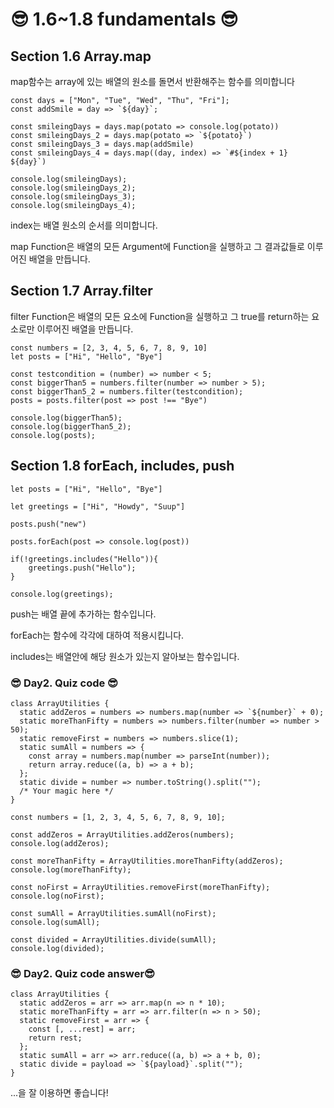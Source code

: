 # 😎 1.6~1.8 fundamentals 😎

## Section 1.6 Array.map

map함수는 array에 있는 배열의 원소를 돌면서 반환해주는 함수를 의미합니다

```javascripts
const days = ["Mon", "Tue", "Wed", "Thu", "Fri"];
const addSmile = day => `${day}`;

const smileingDays = days.map(potato => console.log(potato))
const smileingDays_2 = days.map(potato => `${potato}`)
const smileingDays_3 = days.map(addSmile)
const smileingDays_4 = days.map((day, index) => `#${index + 1} ${day}`)

console.log(smileingDays);
console.log(smileingDays_2);
console.log(smileingDays_3);
console.log(smileingDays_4);
```

index는 배열 원소의 순서를 의미합니다.

map Function은 배열의 모든 Argument에 Function을 실행하고 그 결과값들로 이루어진 배열을 만듭니다.

## Section 1.7 Array.filter

filter Function은 배열의 모든 요소에 Function을 실행하고 그 true를 return하는 요소로만 이루어진 배열을 만듭니다.

```javascripts
const numbers = [2, 3, 4, 5, 6, 7, 8, 9, 10]
let posts = ["Hi", "Hello", "Bye"]

const testcondition = (number) => number < 5;
const biggerThan5 = numbers.filter(number => number > 5);
const biggerThan5_2 = numbers.filter(testcondition);
posts = posts.filter(post => post !== "Bye")

console.log(biggerThan5);
console.log(biggerThan5_2);
console.log(posts);
```

## Section 1.8 forEach, includes, push

```javascripts
let posts = ["Hi", "Hello", "Bye"]

let greetings = ["Hi", "Howdy", "Suup"]

posts.push("new")

posts.forEach(post => console.log(post))

if(!greetings.includes("Hello")){
    greetings.push("Hello");
}

console.log(greetings);
```

push는 배열 끝에 추가하는 함수입니다.

forEach는 함수에 각각에 대하여 적용시킵니다.

includes는 배열안에 해당 원소가 있는지 알아보는 함수입니다.

### 😎 Day2. Quiz code 😎

```javascripts
class ArrayUtilities {
  static addZeros = numbers => numbers.map(number => `${number}` + 0);
  static moreThanFifty = numbers => numbers.filter(number => number > 50);
  static removeFirst = numbers => numbers.slice(1);
  static sumAll = numbers => {
    const array = numbers.map(number => parseInt(number));
    return array.reduce((a, b) => a + b);
  };
  static divide = number => number.toString().split("");
  /* Your magic here */
}

const numbers = [1, 2, 3, 4, 5, 6, 7, 8, 9, 10];

const addZeros = ArrayUtilities.addZeros(numbers);
console.log(addZeros);

const moreThanFifty = ArrayUtilities.moreThanFifty(addZeros);
console.log(moreThanFifty);

const noFirst = ArrayUtilities.removeFirst(moreThanFifty);
console.log(noFirst);

const sumAll = ArrayUtilities.sumAll(noFirst);
console.log(sumAll);

const divided = ArrayUtilities.divide(sumAll);
console.log(divided);
```

### 😎 Day2. Quiz code answer😎

```javascripts
class ArrayUtilities {
  static addZeros = arr => arr.map(n => n * 10);
  static moreThanFifty = arr => arr.filter(n => n > 50);
  static removeFirst = arr => {
    const [, ...rest] = arr;
    return rest;
  };
  static sumAll = arr => arr.reduce((a, b) => a + b, 0);
  static divide = payload => `${payload}`.split("");
}
```

...을 잘 이용하면 좋습니다!
